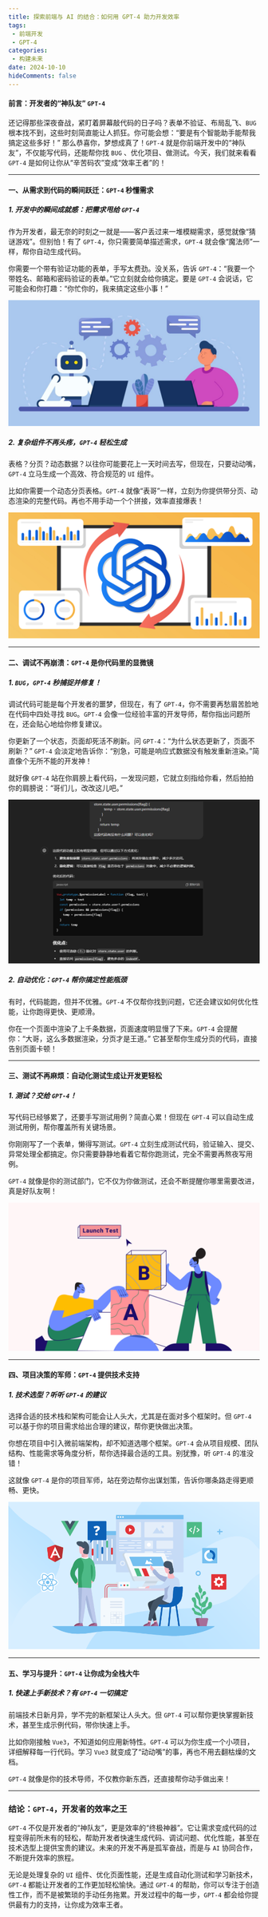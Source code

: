 ```yaml
---
title: 探索前端与 AI 的结合：如何用 GPT-4 助力开发效率
tags:
 - 前端开发
 - GPT-4
categories:
 - 构建未来
date: 2024-10-10
hideComments: false
---
```

#### 前言：开发者的“神队友”  `GPT-4`

还记得那些深夜奋战，紧盯着屏幕敲代码的日子吗？表单不验证、布局乱飞、`BUG` 根本找不到，这些时刻简直能让人抓狂。你可能会想：“要是有个智能助手能帮我搞定这些多好！” 那么恭喜你，梦想成真了！`GPT-4` 就是你前端开发中的“神队友”，不仅能写代码，还能帮你找 `BUG` 、优化项目、做测试。今天，我们就来看看 `GPT-4` 是如何让你从“辛苦码农”变成“效率王者”的！

------

#### 一、从需求到代码的瞬间跃迁：`GPT-4` 秒懂需求

##### **1. 开发中的瞬间成就感：把需求甩给 `GPT-4`**

作为开发者，最无奈的时刻之一就是——客户丢过来一堆模糊需求，感觉就像“猜谜游戏”。但别怕！有了 `GPT-4`，你只需要简单描述需求，`GPT-4` 就会像“魔法师”一样，帮你自动生成代码。

你需要一个带有验证功能的表单，手写太费劲。没关系，告诉 `GPT-4`：“我要一个带姓名、邮箱和密码验证的表单。”它立刻就会给你搞定。要是 `GPT-4` 会说话，它可能会和你打趣：“你忙你的，我来搞定这些小事！”

![DevelopersVSAI](https://raw.githubusercontent.com/chnjames/cloudImg/main/Images202409131746083.jpg)

##### **2. 复杂组件不再头疼，`GPT-4` 轻松生成**

表格？分页？动态数据？以往你可能要花上一天时间去写，但现在，只要动动嘴，`GPT-4` 立马生成一个高效、符合规范的 `UI` 组件。

比如你需要一个动态分页表格。`GPT-4` 就像“表哥”一样，立刻为你提供带分页、动态渲染的完整代码。再也不用手动一个个拼接，效率直接爆表！

![Automation](https://raw.githubusercontent.com/chnjames/cloudImg/main/Images202409131759785.jpeg)

------

#### 二、调试不再崩溃：`GPT-4` 是你代码里的显微镜

##### **1. `BUG`，`GPT-4` 秒捕捉并修复！**

调试代码可能是每个开发者的噩梦，但现在，有了 `GPT-4`，你不需要再愁眉苦脸地在代码中四处寻找 `BUG`。`GPT-4` 会像一位经验丰富的开发导师，帮你指出问题所在，还会贴心地给你修复建议。

你更新了一个状态，页面却死活不刷新。问 `GPT-4`：“为什么状态更新了，页面不刷新？” `GPT-4` 会淡定地告诉你：“别急，可能是响应式数据没有触发重新渲染。”简直像个无所不能的开发神！

就好像 `GPT-4` 站在你肩膀上看代码，一发现问题，它就立刻指给你看，然后拍拍你的肩膀说：“哥们儿，改改这儿吧。”

![codeProblems](https://raw.githubusercontent.com/chnjames/cloudImg/main/Images202409131806605.png)

##### **2. 自动优化：`GPT-4` 帮你搞定性能瓶颈**

有时，代码能跑，但并不优雅。`GPT-4` 不仅帮你找到问题，它还会建议如何优化性能，让你跑得更快、更顺滑。

你在一个页面中渲染了上千条数据，页面速度明显慢了下来。`GPT-4` 会提醒你：“大哥，这么多数据渲染，分页才是王道。” 它甚至帮你生成分页的代码，直接告别页面卡顿！

------

#### 三、测试不再麻烦：自动化测试生成让开发更轻松

##### **1. 测试？交给 `GPT-4`！**

写代码已经够累了，还要手写测试用例？简直心累！但现在 `GPT-4` 可以自动生成测试用例，帮你覆盖所有关键场景。

你刚刚写了一个表单，懒得写测试。`GPT-4` 立刻生成测试代码，验证输入、提交、异常处理全都搞定。你只需要静静地看着它帮你跑测试，完全不需要再熬夜写用例。

`GPT-4` 就像是你的测试部门，它不仅为你做测试，还会不断提醒你哪里需要改进，真是好队友啊！

![Flowchart](https://raw.githubusercontent.com/chnjames/cloudImg/main/Images202409131812610.png)

------

#### 四、项目决策的军师：`GPT-4` 提供技术支持

##### **1. 技术选型？听听 `GPT-4` 的建议**

选择合适的技术栈和架构可能会让人头大，尤其是在面对多个框架时。但 `GPT-4` 可以基于你的项目需求给出合理的建议，帮你更快做出决策。

你想在项目中引入微前端架构，却不知道选哪个框架。`GPT-4` 会从项目规模、团队结构、性能需求等角度分析，帮你选择最合适的工具。别犹豫，听 `GPT-4` 的准没错！

这就像 `GPT-4` 是你的项目军师，站在旁边帮你出谋划策，告诉你哪条路走得更顺畅、更快。

![best-front-end-framework](https://raw.githubusercontent.com/chnjames/cloudImg/main/Images202409131823057.png)

------

#### 五、学习与提升：`GPT-4` 让你成为全栈大牛

##### **1. 快速上手新技术？有 `GPT-4` 一切搞定**

前端技术日新月异，学不完的新框架让人头大。但 `GPT-4` 可以帮你更快掌握新技术，甚至生成示例代码，带你快速上手。

比如你刚接触 `Vue3`，不知道如何应用新特性。`GPT-4` 可以为你生成一个小项目，详细解释每一行代码。学习 `Vue3` 就变成了“动动嘴”的事，再也不用去翻枯燥的文档。

`GPT-4` 就像是你的技术导师，不仅教你新东西，还直接帮你动手做出来！

------

### 结论：`GPT-4`，开发者的效率之王

`GPT-4` 不仅是开发者的“神队友”，更是效率的“终极神器”。它让需求变成代码的过程变得前所未有的轻松，帮助开发者快速生成代码、调试问题、优化性能，甚至在技术选型上提供宝贵的建议。未来的开发不再是孤军奋战，而是与 `AI` 协同合作，不断提升效率的旅程。

无论是处理复杂的 `UI` 组件、优化页面性能，还是生成自动化测试和学习新技术，`GPT-4` 都能让开发者的工作更加轻松愉快。通过 `GPT-4` 的帮助，你可以专注于创造性工作，而不是被繁琐的手动任务拖累。开发过程中的每一步，`GPT-4` 都会给你提供最有力的支持，让你成为效率王者。